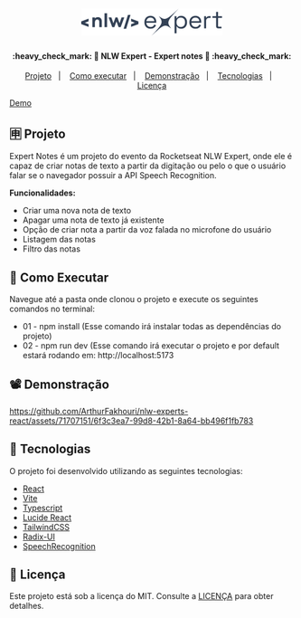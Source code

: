 <h1 align="center">
    <img alt="NLW Expert Logo" title="#NLWExpert" src=".github/logo.svg" width="250px" />
</h1>

<h4 align="center"> 
	:heavy_check_mark: 🚀 NLW Expert - Expert notes 🚀 :heavy_check_mark:
</h4>

<p align="center">
  <a href="#-projeto">Projeto</a>&nbsp;&nbsp;&nbsp;|&nbsp;&nbsp;&nbsp;
  <a href="#-como-executar">Como executar</a>&nbsp;&nbsp;&nbsp;|&nbsp;&nbsp;&nbsp;
  <a href="#%EF%B8%8F-demonstração">Demonstração</a>&nbsp;&nbsp;&nbsp;|&nbsp;&nbsp;&nbsp;
  <a href="#-tecnologias">Tecnologias</a>&nbsp;&nbsp;&nbsp;|&nbsp;&nbsp;&nbsp;
  <a href="#memo-licença">Licença</a>
</p>

<a target="_blank" href="https://nlw-experts-react.vercel.app">Demo</a>

## 🈸 Projeto

Expert Notes é um projeto do evento da Rocketseat NLW Expert, onde ele é capaz de criar notas de texto a partir da digitação ou pelo o que o usuário falar se o navegador possuir a API Speech Recognition.

<b>Funcionalidades:</b>
- Criar uma nova nota de texto
- Apagar uma nota de texto já existente
- Opção de criar nota a partir da voz falada no microfone do usuário
- Listagem das notas
- Filtro das notas

## 🔧 Como Executar
Navegue até a pasta onde clonou o projeto e execute os seguintes comandos no terminal:
- 01 - npm install (Esse comando irá instalar todas as dependências do projeto)
- 02 - npm run dev (Esse comando irá executar o projeto e por default estará rodando em: http://localhost:5173

## 📽️ Demonstração


https://github.com/ArthurFakhouri/nlw-experts-react/assets/71707151/6f3c3ea7-99d8-42b1-8a64-bb496f1fb783


## 🚀 Tecnologias

O projeto foi desenvolvido utilizando as seguintes tecnologias:

- [React](https://reactjs.org)
- [Vite](https://vitejs.dev)
- [Typescript](https://www.typescriptlang.org)
- [Lucide React](https://lucide.dev/guide/packages/lucide-react)
- [TailwindCSS](https://tailwindcss.com)
- [Radix-UI](https://www.radix-ui.com)
- [SpeechRecognition](https://developer.mozilla.org/en-US/docs/Web/API/SpeechRecognition)

## :memo: Licença
Este projeto está sob a licença do MIT. Consulte a [LICENÇA](LICENSE) para obter detalhes.
